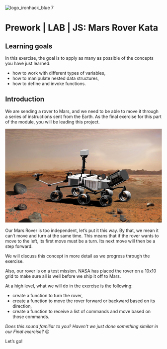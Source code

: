 ![logo_ironhack_blue 7](https://user-images.githubusercontent.com/23629340/40541063-a07a0a8a-601a-11e8-91b5-2f13e4e6b441.png)

# Prework | LAB | JS: Mars Rover Kata

## Learning goals
In this exercise, the goal is to apply as many as possible of the concepts you have just learned:

- how to work with different types of variables,
- how to manipulate nested data structures,
- how to define and invoke functions.

## Introduction
We are sending a rover to Mars, and we need to be able to move it through a series of instructions sent from the Earth. As the final exercise for this part of the module, you will be leading this project.

![Rover picture](https://raw.githubusercontent.com/JuLblc/Mars-Rover-Kata/master/img/rover.jpg)

Our Mars Rover is too independent, let’s put it this way. By that, we mean it can’t move and turn at the same time. This means that if the rover wants to move to the left, its first move must be a turn. Its next move will then be a step forward.

We will discuss this concept in more detail as we progress through the exercise.

Also, our rover is on a test mission. NASA has placed the rover on a 10x10 grid to make sure all is well before we ship it off to Mars.

At a high level, what we will do in the exercise is the following:

- create a function to turn the rover,
- create a function to move the rover forward or backward based on its direction,
- create a function to receive a list of commands and move based on those commands.

_Does this sound familiar to you? Haven’t we just done something similar in our Final exercise?_ :wink:

Let’s go!